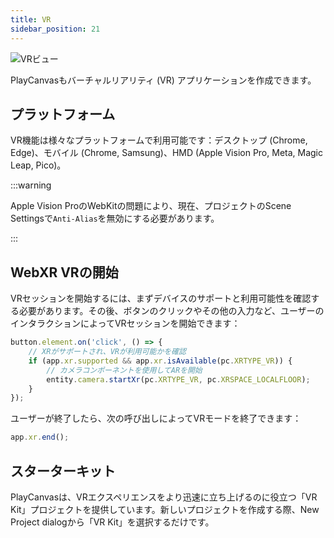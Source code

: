 ```yaml
---
title: VR
sidebar_position: 21
---
```


![VRビュー](/img/user-manual/xr/vr-view.png)

PlayCanvasもバーチャルリアリティ (VR) アプリケーションを作成できます。

## プラットフォーム

VR機能は様々なプラットフォームで利用可能です：デスクトップ (Chrome, Edge)、モバイル (Chrome, Samsung)、HMD (Apple Vision Pro, Meta, Magic Leap, Pico)。

:::warning

Apple Vision ProのWebKitの問題により、現在、プロジェクトのScene Settingsで`Anti-Alias`を無効にする必要があります。

:::

## WebXR VRの開始

VRセッションを開始するには、まずデバイスのサポートと利用可能性を確認する必要があります。その後、ボタンのクリックやその他の入力など、ユーザーのインタラクションによってVRセッションを開始できます：

```javascript
button.element.on('click', () => {
    // XRがサポートされ、VRが利用可能かを確認
    if (app.xr.supported && app.xr.isAvailable(pc.XRTYPE_VR)) {
        // カメラコンポーネントを使用してARを開始
        entity.camera.startXr(pc.XRTYPE_VR, pc.XRSPACE_LOCALFLOOR);
    }
});
```

ユーザーが終了したら、次の呼び出しによってVRモードを終了できます：

```javascript
app.xr.end();
```

## スターターキット

PlayCanvasは、VRエクスペリエンスをより迅速に立ち上げるのに役立つ「VR Kit」プロジェクトを提供しています。新しいプロジェクトを作成する際、New Project dialogから「VR Kit」を選択するだけです。
